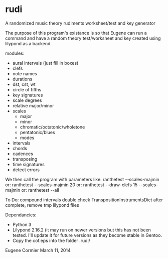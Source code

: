 rudi
====

A randomized music theory rudiments worksheet/test and key generator

The purpose of this program's existance is so that
Eugene can run a command and have a random theory
test/worksheet and key created using lilypond as a backend.

modules:
  * aural intervals (just fill in boxes)
  * clefs
  * note names
  * durations
  * dst, cst, wt
  * circle of fifths
  * key signatures
  * scale degrees
  * relative major/minor
  * scales
    * major
    * minor
    * chromatic/octatonic/wholetone
    * pentatonic/blues
    * modes
  * intervals
  * chords
  * cadences
  * transposing
  * time signatures
  * detect errors

We then call the program with parameters like:
  ranthetest --scales-majmin
or:
  ranthetest --scales-majmin 20
or:
  ranthetest --draw-clefs 15 --scales-majmin
or:
  ranthetest --all

To Do:
  compound intervals
  double check TranspositionInstrumentsDict
  after complete, remove tmp lilypond files

Dependancies:
 * Python 3
 * Lilypond 2.16.2 (it may run on newer versions
    but this has not been tested. I'll update it
    for future versions as they become stable in
    Gentoo.
 * Copy the cof.eps into the folder .rudi/

Eugene Cormier March 11, 2014
